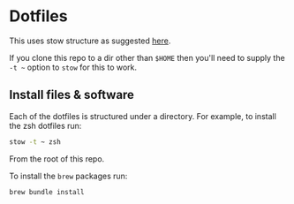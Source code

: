 # Dotfiles

This uses stow structure as suggested [here](https://gist.github.com/andreibosco/cb8506780d0942a712fc).

If you clone this repo to a dir other than `$HOME` then you'll need to supply the `-t ~` option to `stow` for this to work.

## Install files & software

Each of the dotfiles is structured under a directory. For example, to install the zsh dotfiles run:

```bash
stow -t ~ zsh
```

From the root of this repo.

To install the `brew` packages run:

```bash
brew bundle install
```
